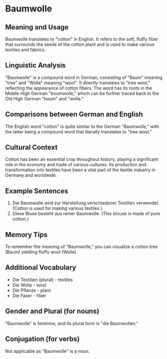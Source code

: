 # Baumwolle
## Meaning and Usage
Baumwolle translates to "cotton" in English. It refers to the soft, fluffy fiber that surrounds the seeds of the cotton plant and is used to make various textiles and fabrics.

## Linguistic Analysis
"Baumwolle" is a compound word in German, consisting of "Baum" meaning "tree" and "Wolle" meaning "wool". It directly translates to "tree wool," reflecting the appearance of cotton fibers. The word has its roots in the Middle High German "boumwolle," which can be further traced back to the Old High German "boum" and "wolla."

## Comparisons between German and English
The English word "cotton" is quite similar to the German "Baumwolle," with the latter being a compound word that literally translates to "tree wool."

## Cultural Context
Cotton has been an essential crop throughout history, playing a significant role in the economy and trade of various cultures. Its production and transformation into textiles have been a vital part of the textile industry in Germany and worldwide.

## Example Sentences
1. Die Baumwolle wird zur Herstellung verschiedener Textilien verwendet. (Cotton is used for making various textiles.)
2. Diese Bluse besteht aus reiner Baumwolle. (This blouse is made of pure cotton.)

## Memory Tips
To remember the meaning of "Baumwolle," you can visualize a cotton tree (Baum) yielding fluffy wool (Wolle).

## Additional Vocabulary
- Die Textilien (plural) - textiles
- Die Wolle - wool
- Die Pflanze - plant
- Die Faser - fiber

## Gender and Plural (for nouns)
"Baumwolle" is feminine, and its plural form is "die Baumwollen."

## Conjugation (for verbs)
Not applicable as "Baumwolle" is a noun.